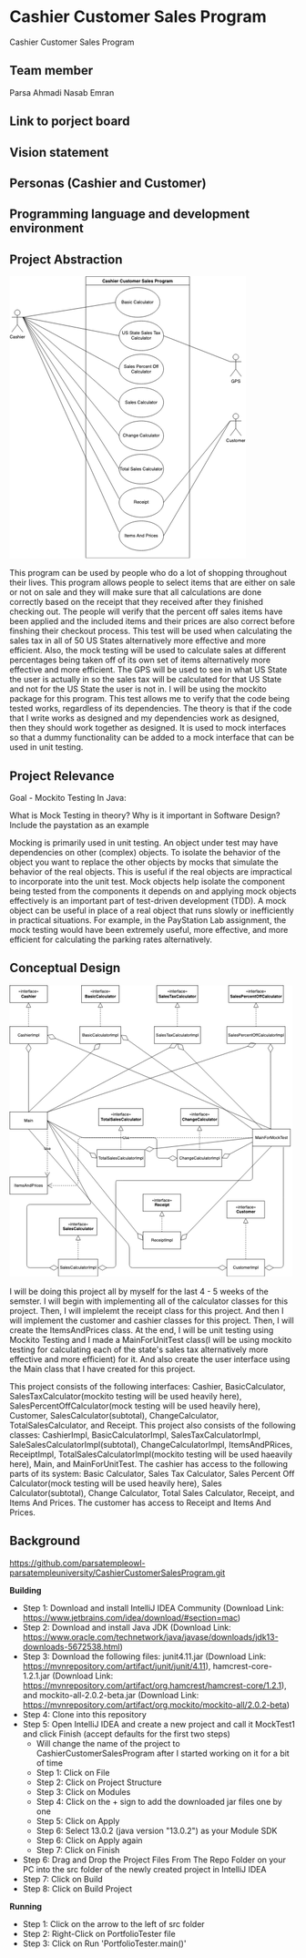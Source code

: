 # Cashier Customer Sales Program
Cashier Customer Sales Program

## Team member
Parsa Ahmadi Nasab Emran

## Link to porject board

## Vision statement

## Personas (Cashier and Customer)

## Programming language and development environment

## Project Abstraction

![Use Case Image](ParsaTempleOwl_CashierCustomerSalesProgram1.png)

This program can be used by people who do a lot of shopping throughout their lives. This program allows people to select items that are either on sale or not on sale and they will make sure that all calculations are done correctly based on the receipt that they received after they finished checking out. The people will verify that the percent off sales items have been applied and the included items and their prices are also correct before finshing their checkout process. This test will be used when calculating the sales tax in all of 50 US States alternatively more effective and more efficient. Also, the mock testing will be used to calculate sales at different percentages being taken off of its own set of items alternatively more effective and more efficient. The GPS will be used to see in what US State the user is actually in so the sales tax will be calculated for that US State and not for the US State the user is not in. I will be using the mockito package for this program. This test allows me to verify that the code being tested works, regardless of its dependencies. The theory is that if the code that I write works as designed and my dependencies work as designed, then they should work together as designed. It is used to mock interfaces so that a dummy functionality can be added to a mock interface that can be used in unit testing. 


## Project Relevance

Goal - Mockito Testing In Java: 

What is Mock Testing in theory? Why is it important in Software Design? Include the paystation as an example

Mocking is primarily used in unit testing. An object under test may have dependencies on other (complex) objects. To isolate the behavior of the object you want to replace the other objects by mocks that simulate the behavior of the real objects. This is useful if the real objects are impractical to incorporate into the unit test. Mock objects help isolate the component being tested from the components it depends on and applying mock objects effectively is an important part of test-driven development (TDD). A mock object can be useful in place of a real object that runs slowly or inefficiently in practical situations. For example, in the PayStation Lab assignment, the mock testing would have been extremely useful, more effective, and more efficient for calculating the parking rates alternatively. 


## Conceptual Design

![Use Case Image](ParsaTempleOwl_CashierCustomerSalesProgram2.png)

I will be doing this project all by myself for the last 4 - 5 weeks of the semster. I will begin with implementing all of the calculator classes for this project. Then, I will implelemt the receipt class for this project. And then I will implement the customer and cashier classes for this project. Then, I will create the ItemsAndPrices class. At the end, I will be unit testing using Mockito Testing and I made a MainForUnitTest class(I will be using mockito testing for calculating each of the state's sales tax alternatively more effective and more efficient) for it. And also create the user interface using the Main class that I have created for this project. 

This project consists of the following interfaces: Cashier, BasicCalculator, SalesTaxCalculator(mockito testing will be used heavily here), SalesPercentOffCalculator(mock testing will be used heavily here), Customer, SalesCalculator(subtotal), ChangeCalculator, TotalSalesCalculator, and Receipt. This project also consists of the following classes: CashierImpl, BasicCalculatorImpl, SalesTaxCalculatorImpl, SaleSalesCalculatorImpl(subtotal), ChangeCalculatorImpl, ItemsAndPRices, ReceiptImpl, TotalSalesCalculatorImpl(mockito testing will be used haeavily here), Main, and MainForUnitTest. The cashier has access to the following parts of its system: Basic Calculator, Sales Tax Calculator, Sales Percent Off Calculator(mock testing will be used heavily here), Sales Calculator(subtotal), Change Calculator, Total Sales Calculator, Receipt, and Items And Prices. The customer has access to Receipt and Items And Prices.

## Background

<https://github.com/parsatempleowl-parsatempleuniversity/CashierCustomerSalesProgram.git>

**Building**
- Step 1: Download and install IntelliJ IDEA Community (Download Link: <https://www.jetbrains.com/idea/download/#section=mac>)
- Step 2: Download and install Java JDK (Download Link: <https://www.oracle.com/technetwork/java/javase/downloads/jdk13-downloads-5672538.html>)
- Step 3: Download the following files: junit4.11.jar (Download Link: <https://mvnrepository.com/artifact/junit/junit/4.11>), hamcrest-core-1.2.1.jar (Download Link: <https://mvnrepository.com/artifact/org.hamcrest/hamcrest-core/1.2.1>), and mockito-all-2.0.2-beta.jar (Download Link: <https://mvnrepository.com/artifact/org.mockito/mockito-all/2.0.2-beta>)
- Step 4: Clone into this repository
- Step 5: Open IntelliJ IDEA and create a new project and call it MockTest1 and click Finish (accept defaults for the first two steps)
  - Will change the name of the project to CashierCustomerSalesProgram after I started working on it for a bit of time
  - Step 1: Click on File
  - Step 2: Click on Project Structure
  - Step 3: Click on Modules
  - Step 4: Click on the + sign to add the downloaded jar files one by one
  - Step 5: Click on Apply
  - Step 6: Select 13.0.2 (java version "13.0.2") as your Module SDK
  - Step 6: Click on Apply again
  - Step 7: Click on Finish
- Step 6: Drag and Drop the Project Files From The Repo Folder on your PC into the src folder of the newly created project in IntelliJ IDEA
- Step 7: Click on Build
- Step 8: Click on Build Project

**Running** 
- Step 1: Click on the arrow to the left of src folder
- Step 2: Right-Click on PortfolioTester file
- Step 3: Click on Run 'PortfolioTester.main()'
